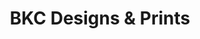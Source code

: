 ---
title: "BKC Designs & Prints"
url: /digos-city/bkc-designs-and-prints-jose-abad-santos-street/
shop: copyshop
---